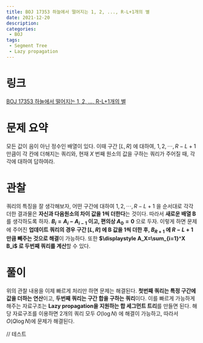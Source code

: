 ```yaml
---
title: BOJ 17353 하늘에서 떨어지는 1, 2, ..., R-L+1개의 별
date: 2021-12-20
description:
categories:
 - BOJ
tags:
 - Segment Tree
 - Lazy propagation
---
```

# 링크
[BOJ 17353 하늘에서 떨어지는 1, 2, ..., R-L+1개의 별](https://www.acmicpc.net/problem/17353)

# 문제 요약
모든 값이 음이 아닌 정수인 배열이 있다. 이때 구간 $[L,R]$ 에 대하여, $1, 2, \cdots{}, R-L+1$ 만큼이 각 칸에 더해지는 쿼리와, 현재 $X$ 번째 원소의 값을 구하는 쿼리가 주어질 때, 각각에 대하여 답하여라.   

# 관찰
쿼리의 특징을 잘 생각해보자, 어떤 구간에 대하여 $1, 2, \cdots{}, R-L+1$ 을 순서대로 각각 더한 결과물은 **자신과 다음원소의 차이 값을 1씩 더한다**는 것이다. 따라서 **새로운 배열 B**를 생각하도록 하자. **$B_i=A_i-A_{i-1}$ 이고, 편의상 $A_0=0$** 으로 두자. 이렇게 하면 문제에 주어진 **업데이트 쿼리의 경우 구간 $[L,R]$ 에 B 값을 1씩 더한 후, $B_{R+1}$ 에 $R-L+1$ 만큼 빼주는 것으로 해결**이 가능하다. 또한 **$\displaystyle A_X=\sum_{i=1}^X B_i$ 로 두번째 쿼리를 계산**할 수 있다.   

# 풀이
위의 관찰 내용을 이제 빠르게 처리만 하면 문제는 해결된다. **첫번째 쿼리는 특정 구간에 값을 더하는 연산**이고, **두번째 쿼리는 구간 합을 구하는 쿼리**이다. 이를 빠르게 가능하게 해주는 자료구조는 **Lazy propagation을 지원하는 합 세그먼트 트리**를 만들면 된다. 해당 자료구조를 이용하면 2개의 쿼리 모두 $O(\log{N})$ 에 해결이 가능하고, 따라서 $O(Q\log{N})$에 문제가 해결된다.

// 테스트